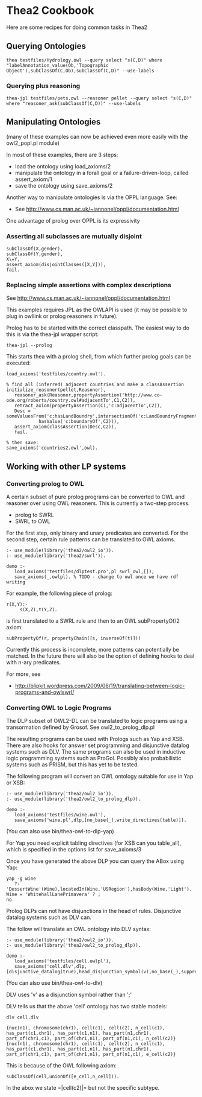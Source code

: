 # Thea2 Cookbook

Here are some recipes for doing common tasks in Thea2

## Querying Ontologies

```
thea testfiles/Hydrology.owl --query select "s(C,D)" where "labelAnnotation_value(Ob,'Topographic Object'),subClassOf(C,Ob),subClassOf(C,D)" --use-labels
```

### Querying plus reasoning

```
thea-jpl testfiles/pets.owl --reasoner pellet --query select "s(C,D)" where "reasoner_ask(subClassOf(C,D))" --use-labels
```


## Manipulating Ontologies

(many of these examples can now be achieved even more easily with the
owl2_popl.pl module)

In most of these examples, there are 3 steps:

* load the ontology using load_axioms/2
* manipulate the ontology in a forall goal or a failure-driven-loop, called assert_axiom/1
* save the ontology using save_axioms/2

Another way to manipulate ontologies is via the OPPL language. See:

* See http://www.cs.man.ac.uk/~iannonel/oppl/documentation.html

One advantage of prolog over OPPL is its expressivity

### Asserting all subclasses are mutually disjoint


```
subClassOf(X,gender),
subClassOf(Y,gender),
X\=Y,
assert_axiom(disjointClasses([X,Y])),
fail.
```



### Replacing simple assertions with complex descriptions

See http://www.cs.man.ac.uk/~iannonel/oppl/documentation.html

This examples requires JPL as the OWLAPI is used (it may be possible
to plug in owllink or prolog reasoners in future).

Prolog has to be started with the correct classpath. The easiest way
to do this is via the thea-jpl wrapper script:

```
thea-jpl --prolog
```

This starts thea with a prolog shell, from which further prolog goals
can be executed:

```
load_axioms('testfiles/country.owl').

% find all (inferred) adjacent countries and make a classAssertion
initialize_reasoner(pellet,Reasoner),
   reasoner_ask(Reasoner,propertyAssertion('http://www.co-ode.org/roberts/country.owl#adjacentTo',C1,C2)),
   retract_axiom(propertyAssertion(C1,'c:adjacentTo',C2)),
   Desc = someValuesFrom('c:hasLandBoundry',intersectionOf('c:LandBoundryFragment',
            hasValue('c:boundaryOf',C2))),
   assert_axiom(classAssertion(Desc,C2)),
   fail.

% then save:
save_axioms('countries2.owl',owl).
```

## Working with other LP systems

### Converting prolog to OWL

A certain subset of pure prolog programs can be converted to OWL and
reasoner over using OWL reasoners. This is currently a two-step
process.

* prolog to SWRL
* SWRL to OWL

For the first step, only binary and unary predicates are
converted. For the second step, certain rule patterns can be
translated to OWL axioms.

```
:- use_module(library('thea2/owl2_io')).
:- use_module(library('thea2/swrl')).

demo :-
   load_axioms('testfiles/dlptest.pro',pl_swrl_owl,[]),
   save_axioms(_,owlpl). % TODO - change to owl once we have rdf writing
```

For example, the following piece of prolog:

```
r(X,Y):-
     s(X,Z),t(Y,Z).
```

is first translated to a SWRL rule and then to an OWL subPropertyOf/2 axiom:

```
subPropertyOf(r, propertyChain([s, inverseOf(t)]))
```

Currently this process is incomplete, more patterns can potentially be
matched. In the future there will also be the option of defining hooks
to deal with n-ary predicates.

For more, see

* http://blipkit.wordpress.com/2009/06/19/translating-between-logic-programs-and-owlswrl/

### Converting OWL to Logic Programs

The DLP subset of OWL2-DL can be translated to logic programs using a
transormation defined by Grosof. See owl2_to_prolog_dlp.pl

The resulting programs can be used with Prologs such as Yap and
XSB. There are also hooks for answer set programming and disjunctive
datalog systems such as DLV. The same programs can also be used in
inductive logic programming systems such as ProGol. Possibly also
probabilistic systems such as PRISM, but this has yet to be tested.

The following program will convert an OWL ontology suitable for use in
Yap or XSB:

```
:- use_module(library('thea2/owl2_io')).
:- use_module(library('thea2/owl2_to_prolog_dlp)).

demo :-
   load_axioms('testfiles/wine.owl'),
   save_axioms('wine.pl',dlp,[no_base(_),write_directives(table)]).
```

(You can also use bin/thea-owl-to-dlp-yap)

For Yap you need explicit tabling directives (for XSB can you
table_all), which is specified in the options list for save_axioms/3

Once you have generated the above DLP you can query the ABox using Yap:

```
yap -g wine
   ?- 'DessertWine'(Wine),locatedIn(Wine,'USRegion'),hasBody(Wine,'Light').
Wine = 'WhitehallLanePrimavera' ? ;
no
```

Prolog DLPs can not have disjunctions in the head of
rules. Disjunctive datalog systems such as DLV can.

The follow will translate an OWL ontology into DLV syntax:

```
:- use_module(library('thea2/owl2_io')).
:- use_module(library('thea2/owl2_to_prolog_dlp)).

demo :-
   load_axioms('testfiles/cell.owlpl'),
   save_axioms('cell.dlv',dlp,[disjunctive_datalog(true),head_disjunction_symbol(v),no_base(_),suppress_literals(true)]).
```

(You can also use bin/thea-owl-to-dlv)

DLV uses 'v' as a disjunction symbol rather than ';'

DLV tells us that the above 'cell' ontology has two stable models:

```
dlv cell.dlv

{nuc(n1), chromosome(chr1), cell(c1), cell(c2), n_cell(c1), has_part(c1,chr1), has_part(c1,n1), has_part(n1,chr1), part_of(chr1,c1), part_of(chr1,n1), part_of(n1,c1), n_cell(c2)}
{nuc(n1), chromosome(chr1), cell(c1), cell(c2), n_cell(c1), has_part(c1,chr1), has_part(c1,n1), has_part(n1,chr1), part_of(chr1,c1), part_of(chr1,n1), part_of(n1,c1), e_cell(c2)}
```

This is because of the OWL following axiom:

```
subClassOf(cell,unionOf([e_cell,n_cell])).
```

In the abox we state =|cell(c2)|= but not the specific subtype.

